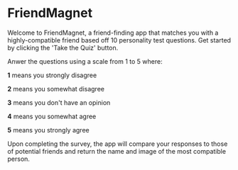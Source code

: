 # FriendMagnet

Welcome to FriendMagnet, a friend-finding app that matches you with a highly-compatible friend based off 10 personality test questions. Get started by clicking the 'Take the Quiz' button. 


Anwer the questions using a scale from 1 to 5 where:
  
  **1** means you strongly disagree
  
  **2** means you somewhat disagree 
  
  **3** means you don't have an opinion 
  
  **4** means you somewhat agree 
  
  **5** means you strongly agree


Upon completing the survey, the app will compare your responses to those of potential friends and return the name and image of the most compatible person.
